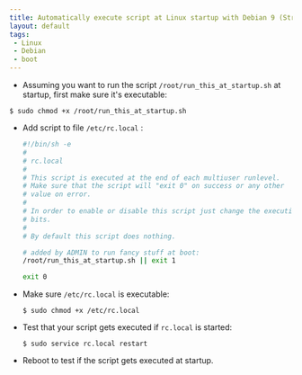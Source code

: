 ```yaml
---
title: Automatically execute script at Linux startup with Debian 9 (Stretch)
layout: default
tags:
 - Linux
 - Debian
 - boot
---
```


* Assuming you want to run the script `/root/run_this_at_startup.sh` at startup, first make sure it's executable:
```shell
$ sudo chmod +x /root/run_this_at_startup.sh
```

* Add script to file `/etc/rc.local` :
  ```sh
  #!/bin/sh -e
  #
  # rc.local
  #
  # This script is executed at the end of each multiuser runlevel.
  # Make sure that the script will "exit 0" on success or any other
  # value on error.
  #
  # In order to enable or disable this script just change the execution
  # bits.
  #
  # By default this script does nothing.

  # added by ADMIN to run fancy stuff at boot:
  /root/run_this_at_startup.sh || exit 1

  exit 0
  ```

* Make sure `/etc/rc.local` is executable:
  ```shell
  $ sudo chmod +x /etc/rc.local
  ```

* Test that your script gets executed if `rc.local` is started:
  ```shell
  $ sudo service rc.local restart
  ```

* Reboot to test if the script gets executed at startup.
